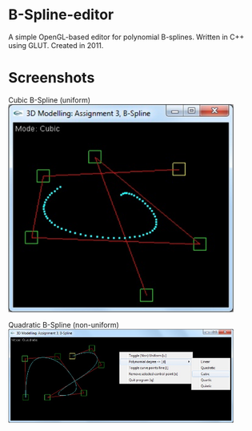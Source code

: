 # B-Spline-editor
A simple OpenGL-based editor for polynomial B-splines. Written in C++ using GLUT. Created in 2011.

# Screenshots
Cubic B-Spline (uniform)
<img alt="Cubic B-Spline" src="Screenshots/Cubic B-Spline.jpg" width="450" />

Quadratic B-Spline (non-uniform)
<img alt="Quadratic NURBS" src="Screenshots/Quadratic Non-uniform B-Spline.jpg" width="450" />

